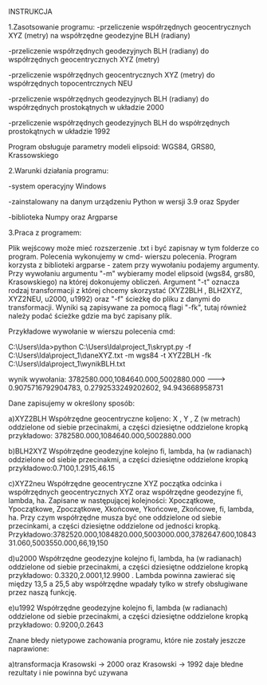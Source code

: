 INSTRUKCJA

1.Zasotsowanie programu:
-przeliczenie współrzędnych geocentrycznych XYZ (metry) na współrzędne geodezyjne BLH (radiany)

-przeliczenie współrzędnych geodezyjnych BLH (radiany) do współrzędnych geocentrycznych XYZ (metry)

-przeliczenie współrzędnych geocentrycznych XYZ (metry) do współrzędnych topocentrcznych NEU 

-przeliczenie współrzędnych geodezyjnych BLH (radiany) do współrzędnych prostokątnych w układzie 2000

-przeliczenie współrzędnych geodezyjnych BLH do współrzędnych prostokątnych w układzie 1992



Program obsługuje parametry modeli elipsoid: WGS84, GRS80, Krassowskiego

2.Warunki działania programu:

-system operacyjny Windows

-zainstalowany na danym urządzeniu Python w wersji 3.9 oraz Spyder

-biblioteka Numpy oraz Argparse

3.Praca z programem:


Plik wejścowy może mieć rozszerzenie .txt i być zapisnay w tym folderze co program. 
Polecenia wykonujemy w cmd- wierszu polecenia. Program korzysta z biblioteki argparse - zatem przy wywołaniu podajemy argumenty. Przy wywołaniu argumentu "-m" wybieramy model elipsoid (wgs84, grs80, Krasowskiego) na której dokonujemy obliczeń. Argument "-t" oznacza rodzaj transformacji z której chcemy skorzystać (XYZ2BLH , BLH2XYZ, XYZ2NEU, u2000, u1992) oraz "-f" ścieżkę do pliku z danymi do transformacji. Wyniki są zapisywane za pomocą flagi "-fk", tutaj również należy podać ścieżke gdzie ma być zapisany plik.

Przykładowe wywołanie w wierszu polecenia cmd:


C:\Users\Ida>python C:\Users\Ida\project_1\skrypt.py -f C:\Users\Ida\project_1\daneXYZ.txt -m wgs84 -t XYZ2BLH -fk  C:\Users\Ida\project_1\wynikBLH.txt

wynik wywołania:
3782580.000,1084640.000,5002880.000 ---> 0.9075716792904783, 0.2792533249202602, 94.943668958731

Dane zapisujemy w określony sposób:

a)XYZ2BLH
Współrzędne geocentryczne koljeno: X , Y , Z (w metrach) oddzielone od siebie przecinakmi, a części dziesiętne oddzielone kropką przykładowo: 3782580.000,1084640.000,5002880.000

b)BLH2XYZ
Współrzędne geodezyjne kolejno fi, lambda, ha (w radianach) oddzielone od siebie przecinakmi, a części dziesiętne oddzielone kropką przykładowo:0.7100,1.2915,46.15

c)XYZ2neu
Współrzędne geocentryczne XYZ początka odcinka i współrzędnych geocentrycznych XYZ oraz  współrzędne geodezyjne fi, lambda, ha. Zapisane w następującej kolejności: Xpoczątkowe, Ypoczątkowe, Zpoczątkowe, Xkońcowe, Ykońcowe, Zkońcowe, fi, lambda, ha. Przy czym współrzędne musza być one oddzielone od siebie przecinkami, a części dziesiętne oddzielone od jedności kropką. Przykładowo:3782520.000,1084820.000,5003000.000,3782647.600,1084331.060,5003550.000,66,19,150

d)u2000
Współrzędne geodezyjne kolejno fi, lambda, ha (w radianach) oddzielone od siebie przecinakmi, a części dziesiętne oddzielone kropką przykładowo: 0.3320,2.0001,12.9900 . Lambda powinna zawierać się między 13,5 a 25,5 aby współrzędne wpadały tylko w strefy obsługiwane przez naszą funkcję.   

e)u1992
Współrzędne geodezyjne kolejno fi, lambda (w radianach) oddzielone od siebie przecinakmi, a części dziesiętne oddzielone kropką przykładowo: 0.9200,0.2643

Znane błedy  nietypowe zachowania programu, które nie zostały jeszcze naprawione:

a)transformacja Krasowski -> 2000 oraz Krasowski -> 1992 daje błedne rezultaty i nie powinna być uzywana
